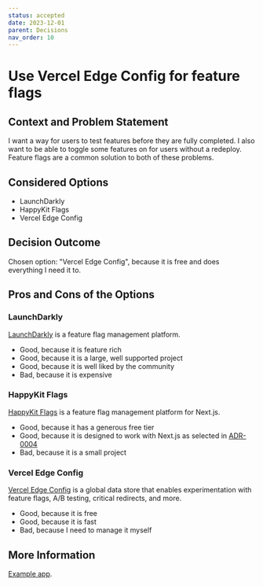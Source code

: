 ```yaml
---
status: accepted
date: 2023-12-01
parent: Decisions
nav_order: 10
---
```


# Use Vercel Edge Config for feature flags

## Context and Problem Statement

I want a way for users to test features before they are fully completed.
I also want to be able to toggle some features on for users without a redeploy.
Feature flags are a common solution to both of these problems.

## Considered Options

- LaunchDarkly
- HappyKit Flags
- Vercel Edge Config

## Decision Outcome

Chosen option: "Vercel Edge Config", because it is free and does everything I need it to.

## Pros and Cons of the Options

### LaunchDarkly

[LaunchDarkly](https://launchdarkly.com/) is a feature flag management platform.

- Good, because it is feature rich
- Good, because it is a large, well supported project
- Good, because it is well liked by the community
- Bad, because it is expensive

### HappyKit Flags

[HappyKit Flags](https://github.com/happykit/flags) is a feature flag management platform for Next.js.

- Good, because it has a generous free tier
- Good, because it is designed to work with Next.js as selected in [ADR-0004](./0004-build-with-nextjs.md)
- Bad, because it is a small project

### Vercel Edge Config

[Vercel Edge Config](https://vercel.com/docs/storage/edge-config) is a global data store that enables experimentation with feature flags, A/B testing, critical redirects, and more.

- Good, because it is free
- Good, because it is fast
- Bad, because I need to manage it myself

## More Information

[Example app](https://vercel.com/templates/next.js/feature-flag-apple-store).
